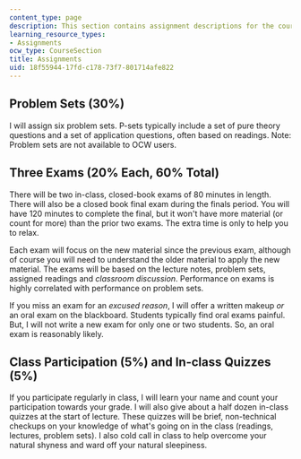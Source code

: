 ```yaml
---
content_type: page
description: This section contains assignment descriptions for the course.
learning_resource_types:
- Assignments
ocw_type: CourseSection
title: Assignments
uid: 18f55944-17fd-c178-73f7-801714afe822
---
```


Problem Sets (30%)
------------------

I will assign six problem sets. P-sets typically include a set of pure theory questions and a set of application questions, often based on readings. Note: Problem sets are not available to OCW users.

Three Exams (20% Each, 60% Total)
---------------------------------

There will be two in-class, closed-book exams of 80 minutes in length. There will also be a closed book final exam during the finals period. You will have 120 minutes to complete the final, but it won't have more material (or count for more) than the prior two exams. The extra time is only to help you to relax.

Each exam will focus on the new material since the previous exam, although of course you will need to understand the older material to apply the new material. The exams will be based on the lecture notes, problem sets, assigned readings and _classroom discussion_. Performance on exams is highly correlated with performance on problem sets.

If you miss an exam for an _excused reason_, I will offer a written makeup _or_ an oral exam on the blackboard. Students typically find oral exams painful. But, I will not write a new exam for only one or two students. So, an oral exam is reasonably likely.

Class Participation (5%) and In-class Quizzes (5%)
--------------------------------------------------

If you participate regularly in class, I will learn your name and count your participation towards your grade. I will also give about a half dozen in-class quizzes at the start of lecture. These quizzes will be brief, non-technical checkups on your knowledge of what's going on in the class (readings, lectures, problem sets). I also cold call in class to help overcome your natural shyness and ward off your natural sleepiness.
